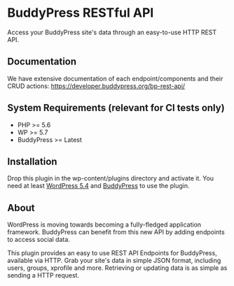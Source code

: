 # BuddyPress RESTful API

Access your BuddyPress site's data through an easy-to-use HTTP REST API.

## Documentation

We have extensive documentation of each endpoint/components and their CRUD actions: <https://developer.buddypress.org/bp-rest-api/>

## System Requirements (relevant for CI tests only)

* PHP >= 5.6
* WP >= 5.7
* BuddyPress >= Latest

## Installation

Drop this plugin in the wp-content/plugins directory and activate it. You need at least [WordPress 5.4](https://wordpress.org/download/) and [BuddyPress](https://buddypress.org/download/) to use the plugin.

## About

WordPress is moving towards becoming a fully-fledged application framework. BuddyPress can benefit from this new API by adding endpoints to access social data.

This plugin provides an easy to use REST API Endpoints for BuddyPress, available via HTTP. Grab your
site's data in simple JSON format, including users, groups, xprofile and more.
Retrieving or updating data is as simple as sending a HTTP request.
